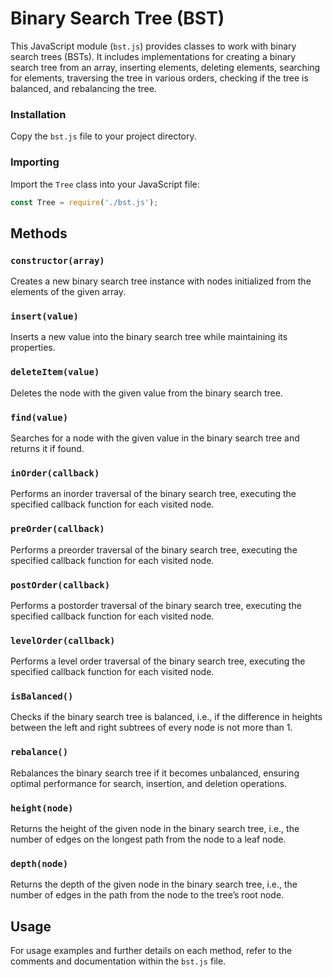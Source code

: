 # Binary Search Tree (BST)

This JavaScript module (`bst.js`) provides classes to work with binary search trees (BSTs). It includes implementations for creating a binary search tree from an array, inserting elements, deleting elements, searching for elements, traversing the tree in various orders, checking if the tree is balanced, and rebalancing the tree.

### Installation

Copy the `bst.js` file to your project directory.

### Importing

Import the `Tree` class into your JavaScript file:

```javascript
const Tree = require('./bst.js');
```

## Methods

### `constructor(array)`

Creates a new binary search tree instance with nodes initialized from the elements of the given array.

### `insert(value)`

Inserts a new value into the binary search tree while maintaining its properties.

### `deleteItem(value)`

Deletes the node with the given value from the binary search tree.

### `find(value)`

Searches for a node with the given value in the binary search tree and returns it if found.

### `inOrder(callback)`

Performs an inorder traversal of the binary search tree, executing the specified callback function for each visited node.

### `preOrder(callback)`

Performs a preorder traversal of the binary search tree, executing the specified callback function for each visited node.

### `postOrder(callback)`

Performs a postorder traversal of the binary search tree, executing the specified callback function for each visited node.

### `levelOrder(callback)`

Performs a level order traversal of the binary search tree, executing the specified callback function for each visited node.

### `isBalanced()`

Checks if the binary search tree is balanced, i.e., if the difference in heights between the left and right subtrees of every node is not more than 1.

### `rebalance()`

Rebalances the binary search tree if it becomes unbalanced, ensuring optimal performance for search, insertion, and deletion operations.

### `height(node)`

Returns the height of the given node in the binary search tree, i.e., the number of edges on the longest path from the node to a leaf node.

### `depth(node)`

Returns the depth of the given node in the binary search tree, i.e., the number of edges in the path from the node to the tree’s root node.

## Usage

For usage examples and further details on each method, refer to the comments and documentation within the `bst.js` file.
